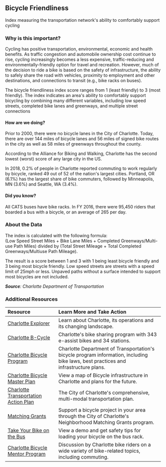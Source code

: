 ## Bicycle Friendliness
Index measuring the transportation network's ability to comfortably support cycling 

### Why is this important?
Cycling has positive transportation, environmental, economic and health benefits. As traffic congestion and automobile ownership cost continue to rise, cycling increasingly becomes a less expensive, traffic-reducing and environmentally-friendly option for travel and recreation. However, much of the decision to ride a bike is based on the safety of infrastructure, the ability to safely share the road with vehicles, proximity to employment and other destinations, and connections to transit (e.g., bike racks on buses).  

The bicycle friendliness index score ranges from 1 (least friendly) to 3 (most friendly). The index indicates an area's ability to comfortably support bicycling by combining many different variables, including low speed streets, completed bike lanes and greenways, and multiple street connections

#### How are we doing?
Prior to 2000, there were no bicycle lanes in the City of Charlotte. Today, there are over 144 miles of bicycle lanes and 56 miles of signed bike routes in the city as well as 58 miles of greenways throughout the county.
  
According to the Alliance for Biking and Walking, Charlotte has the second lowest (worst) score of any large city in the US.

In 2018, 0.2% of people in Charlotte reported commuting to work regularly by bicycle, ranked 49 out of 52 of the nation's largest cities. Portland, OR (6.1%) has the largest share of bike commuters, followed by Minneapolis, MN (3.6%) and Seattle, WA (3.4%).
 
#### Did you know?
All CATS buses have bike racks. In FY 2016, there were 95,450 riders that boarded a bus with a bicycle, or an average of 265 per day.

### About the Data
The index is calculated with the following formula:  
(Low Speed Street Miles + Bike Lane Miles + Completed Greenways/Multi-use Path Miles)  divided by  (Total Street Mileage + Total Completed Greenways/Multiuse Path Mileage).

The result is a score between 1 and 3 with 1 being least bicycle friendly and 3 being most bicycle friendly. Low speed streets are streets with a speed limit of 25mph or less. Unpaved paths without a surface intended to support most bicycles are not included. 

_**Source**: Charlotte Department of Transportation_

### Additional Resources
| Resource | Learn More and Take Action | 
|:--- | :--- |
|[Charlotte Explorer](https://explore.charlottenc.gov/)| Learn about Charlotte, its operations and its changing landscape.
|[Charlotte B-Cycle](https://charlotte.bcycle.com/) |Charlotte's bike sharing program with 343 e-assist bikes and 34 stations.
|[Charlotte Bicycle Program](http://bike.charmeck.org) |Charlotte Department of Transportation's bicycle program information, including bike laws, best practices and infrastructure plans.
|[Charlotte Bicycle Master Plan](http://bike.charmeck.org)|View a map of Bicycle infrastructure in Charlotte and plans for the future.
|[Charlotte Transportation Action Plan](http://charlottenc.gov/Transportation/DivisionContacts/Pages/PlanningDesign.aspx) |The City of Charlotte's comprehensive, multi-modal transportation plan.
|[Matching Grants](http://charlottenc.gov/HNS/CE/CommunityInfo/Pages/default.aspx) |Support a bicycle project in your area through the City of Charlotte's Neighborhood Matching Grants program.
|[Take Your Bike on the Bus](http://charlottenc.gov/cats/bus/riding-cats/Pages/bicycles.aspx) |View a demo and get safety tips for loading your bicycle on the bus rack.
|[Charlotte Bicycle Mentor Program](http://groups.google.com/group/bikementor) |Discussion by Charlotte bike riders on a wide variety of bike-related topics, including commuting.